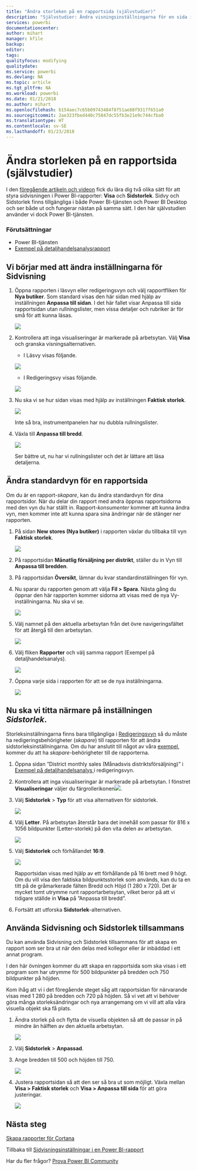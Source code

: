 ```yaml
---
title: "Ändra storleken på en rapportsida (självstudier)"
description: "Självstudier: Ändra visningsinställningarna för en sida i en Power BI-rapport"
services: powerbi
documentationcenter: 
author: mihart
manager: kfile
backup: 
editor: 
tags: 
qualityfocus: modifying
qualitydate: 
ms.service: powerbi
ms.devlang: NA
ms.topic: article
ms.tgt_pltfrm: NA
ms.workload: powerbi
ms.date: 01/21/2018
ms.author: mihart
ms.openlocfilehash: b154aec7c65b09743484f8f51ae88f9317f651a0
ms.sourcegitcommit: 2ae323fbed440c75847dc55fb3e21e9c744cfba0
ms.translationtype: HT
ms.contentlocale: sv-SE
ms.lasthandoff: 01/23/2018
---
```

# <a name="change-the-size-of-a-report-page-tutorial"></a>Ändra storleken på en rapportsida (självstudier)
I den [föregående artikeln och videon](power-bi-report-display-settings.md) fick du lära dig två olika sätt för att styra sidvisningen i Power BI-rapporter: **Visa** och **Sidstorlek**. Sidvy och Sidstorlek finns tillgängliga i både Power BI-tjänsten och Power BI Desktop och ser både ut och fungerar nästan på samma sätt. I den här självstudien använder vi dock Power BI-tjänsten. 

### <a name="prerequisites"></a>Förutsättningar
- Power BI-tjänsten   
- [Exempel på detaljhandelsanalysrapport](samples-retail-analysis.md)

## <a name="first-lets-change-the-page-view-setting"></a>Vi börjar med att ändra inställningarna för Sidvisning

1. Öppna rapporten i läsvyn eller redigeringsvyn och välj rapportfliken för **Nya butiker**. Som standard visas den här sidan med hjälp av inställningen **Anpassa till sidan**.  I det här fallet visar Anpassa till sida rapportsidan utan rullningslister, men vissa detaljer och rubriker är för små för att kunna läsas.
   
   ![](media/power-bi-change-report-display-settings/pbi_fit_to_page.png)
2. Kontrollera att inga visualiseringar är markerade på arbetsytan. Välj **Visa** och granska visningsalternativen.

    * I Läsvy visas följande.
  
     ![](media/power-bi-change-report-display-settings/power-bi-page-view-menu-new.png)
    * I Redigeringsvy visas följande.
  
    ![](media/power-bi-change-report-display-settings/power-bi-view-editing-view.png)

1. Nu ska vi se hur sidan visas med hjälp av inställningen **Faktisk storlek**.
   
   ![](media/power-bi-change-report-display-settings/power-bi-actal-size2.png)
   
   Inte så bra, instrumentpanelen har nu dubbla rullningslister.
2. Växla till **Anpassa till bredd**.
   
   ![](media/power-bi-change-report-display-settings/pbi_fit_to_width.png)
   
   Ser bättre ut, nu har vi rullningslister och det är lättare att läsa detaljerna.

## <a name="change-the-default-view-for-a-report-page"></a>Ändra standardvyn för en rapportsida
Om du är en rapport-*skapare*, kan du ändra standardvyn för dina rapportsidor. När du delar din rapport med andra öppnas rapportsidorna med den vyn du har ställt in. Rapport-*konsumenter* kommer att kunna ändra vyn, men kommer inte att kunna spara sina ändringar när de stänger ner rapporten.

1. På sidan **New stores (Nya butiker)** i rapporten växlar du tillbaka till vyn **Faktisk storlek**.
   
   ![](media/power-bi-change-report-display-settings/power-bi-actual-size.png)

2. På rapportsidan **Månatlig försäljning per distrikt**, ställer du in Vyn till **Anpassa till bredden**.

3. På rapportsidan **Översikt**, lämnar du kvar standardinställningen för vyn.

4. Nu sparar du rapporten genom att välja **Fil > Spara**. Nästa gång du öppnar den här rapporten kommer sidorna att visas med de nya Vy-inställningarna. Nu ska vi se.
   
   ![](media/power-bi-change-report-display-settings/power-bi-save.png)
3. Välj namnet på den aktuella arbetsytan från det övre navigeringsfältet för att återgå till den arbetsytan.  
   
   ![](media/power-bi-change-report-display-settings/power-bi-my-workspace.png)
4. Välj fliken **Rapporter** och välj samma rapport (Exempel på detaljhandelsanalys).
   
    ![](media/power-bi-change-report-display-settings/power-bi-new-report2.png)
5. Öppna varje sida i rapporten för att se de nya inställningarna.
   
   ![](media/power-bi-change-report-display-settings/power-bi-page-view.gif)

## <a name="now-lets-explore-the-page-size-setting"></a>Nu ska vi titta närmare på inställningen *Sidstorlek*.
Storleksinställningarna finns bara tillgängliga i [Redigeringsvyn](service-interact-with-a-report-in-editing-view.md) så du måste ha redigeringsbehörigheter (*skapare*) till rapporten för att ändra sidstorleksinställningarna. Om du har anslutit till något av våra [exempel](sample-datasets.md), kommer du att ha *skapare*-behörigheter till de rapporterna.

1. Öppna sidan ”District monthly sales (Månadsvis distriktsförsäljning)” i [Exempel på detaljhandelsanalys ](sample-retail-analysis.md) i redigeringsvyn.
2. Kontrollera att inga visualiseringar är markerade på arbetsytan.  I fönstret **Visualiseringar** väljer du färgrollerikonen![](media/power-bi-change-report-display-settings/power-bi-paintroller.png).
3. Välj **Sidstorlek** &gt; **Typ** för att visa alternativen för sidstorlek.
   
   ![](media/power-bi-change-report-display-settings/power-bi-page-size-menu-new.png)
4. Välj **Letter**.  På arbetsytan återstår bara det innehåll som passar för 816 x 1056 bildpunkter (Letter-storlek) på den vita delen av arbetsytan.
   
   ![](media/power-bi-change-report-display-settings/power-bi-letter-new.png)
5. Välj **Sidstorlek** och förhållandet **16:9**.
   
   ![](media/power-bi-change-report-display-settings/power-bi-16-to-9-new.png)
   
   Rapportsidan visas med hjälp av ett förhållande på 16 brett med 9 högt. Om du vill visa den faktiska bildpunktsstorlek som används, kan du ta en titt på de gråmarkerade fälten Bredd och Höjd (1 280 x 720). Det är mycket tomt utrymme runt rapportarbetsytan, vilket beror på att vi tidigare ställde in **Visa** på ”Anpassa till bredd”.
7. Fortsätt att utforska **Sidstorlek**-alternativen.

## <a name="use-page-view-and-page-size-together"></a>Använda Sidvisning och Sidstorlek tillsammans
Du kan använda Sidvisning och Sidstorlek tillsammans för att skapa en rapport som ser bra ut när den delas med kollegor eller är inbäddad i ett annat program.

I den här övningen kommer du att skapa en rapportsida som ska visas i ett program som har utrymme för 500 bildpunkter på bredden och 750 bildpunkter på höjden.

Kom ihåg att vi i det föregående steget såg att rapportsidan för närvarande visas med 1 280 på bredden och 720 på höjden. Så vi vet att vi behöver göra många storleksändringar och nya arrangemang om vi vill att alla våra visuella objekt ska få plats.

1. Ändra storlek på och flytta de visuella objekten så att de passar in på mindre än hälften av den aktuella arbetsytan.
   
    ![](media/power-bi-change-report-display-settings/power-bi-custom-view.gif)
2. Välj **Sidstorlek** &gt; **Anpassad**.
3. Ange bredden till 500 och höjden till 750.
   
    ![](media/power-bi-change-report-display-settings/power-bi-custom-new.png)
4. Justera rapportsidan så att den ser så bra ut som möjligt. Växla mellan **Visa > Faktisk storlek** och **Visa > Anpassa till sida** för att göra justeringar.
   
    ![](media/power-bi-change-report-display-settings/power-bi-final-new.png)

## <a name="next-steps"></a>Nästa steg
[Skapa rapporter för Cortana](service-cortana-answer-cards.md)

Tillbaka till [Sidvisningsinställningar i en Power BI-rapport](power-bi-report-display-settings.md)

Har du fler frågor? [Prova Power BI Community](http://community.powerbi.com/)

